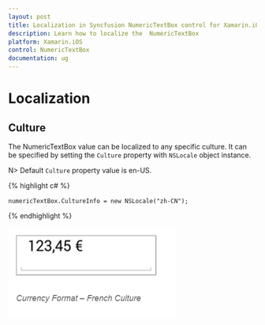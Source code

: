 ```yaml
---
layout: post
title: Localization in Syncfusion NumericTextBox control for Xamarin.iOS
description: Learn how to localize the  NumericTextBox
platform: Xamarin.iOS
control: NumericTextBox
documentation: ug
---
```

# Localization

## Culture

The NumericTextBox value can be localized to any specific culture. It can be specified by setting the `Culture` property with `NSLocale` object instance.

N> Default `Culture` property value is en-US.

{% highlight c# %}

	numericTextBox.CultureInfo = new NSLocale("zh-CN");
	
{% endhighlight %}


![](images/Culture.png)

